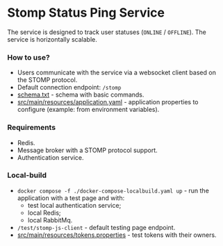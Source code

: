 # Stomp Status Ping Service
The service is designed to track user statuses (`ONLINE` / `OFFLINE`). 
The service is horizontally scalable.

### How to use?
* Users communicate with the service via a websocket
client based on the STOMP protocol.
* Default connection endpoint: `/stomp`
* [schema.txt](schema.txt) - schema with basic commands.
* [src/main/resources/application.yaml](src/main/resources/application.yaml) - application properties to configure 
(example: from environment variables).

### Requirements
* Redis.
* Message broker with a STOMP protocol support.
* Authentication service.

### Local-build
* `docker compose -f ./docker-compose-localbuild.yaml up` - 
run the application with a test page and with:
  - test local authentication service;
  - local Redis;
  - local RabbitMq.
* `/test/stomp-js-client` - default testing page endpoint.
* [src/main/resources/tokens.properties](src/main/resources/tokens.properties) -
test tokens with their owners.